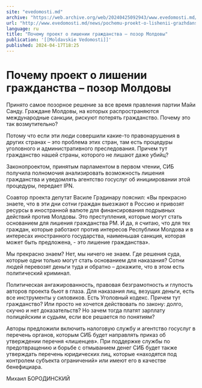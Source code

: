 ```yaml
---
site: "evedomosti.md"
archive: "https://web.archive.org/web/20240425092943/www.evedomosti.md/news/pochemu-proekt-o-lishenii-grazhdanstva-pozor-moldovy"
url: "http://www.evedomosti.md/news/pochemu-proekt-o-lishenii-grazhdanstva-pozor-moldovy"
language: ru
title: "Почему проект о лишении гражданства – позор Молдовы"
publication: '[[Moldavskie Vedomosti]]'
published: 2024-04-17T18:25
---
```


# Почему проект о лишении гражданства – позор Молдовы

Принято самое позорное решение за все время правления партии Майи Санду. Граждане Молдовы, на которых распространяются международные санкции, рискуют потерять гражданство. Почему это так возмутительно?

Потому что если эти люди совершили какие-то правонарушения в других странах – это проблема этих стран, там есть процедуры уголовного и административного преследования. Причем тут гражданство нашей страны, которого не лишают даже убийц?

Законопроектом, принятым парламентом в первом чтении, СИБ получила полномочия анализировать возможность лишения гражданства и уведомлять агентство госуслуг об инициировании этой процедуры, передает IPN.

Соавтор проекта депутат Василе Грэдинару пояснил: «Вы прекрасно знаете, что в эти дни сотни граждан выезжают в Россию и привозят ресурсы в иностранной валюте для финансирования подрывных действий против Молдовы. Это преступления, которые могут стать основанием для лишения гражданства РМ. И да, я считаю, что для тех граждан, которые работают против интересов Республики Молдова и в интересах иностранного государства, наименьшая санкция, которая может быть предложена, - это лишение гражданства».

Мы прекрасно знаем? Нет, мы ничего не знаем. Где решения суда, которые одни только могут стать основанием для наказания? Сотни людей перевозят деньги туда и обратно – докажите, что в этом есть политический криминал.

Политическая ангажированность, правовая безграмотность и глупость авторов проекта бьют в глаза. Для наказания лиц, везущих деньги, есть все инструменты у силовиков. Есть Уголовный кодекс. Причем тут гражданство? Или просто не хочется действовать по закону: долго, скучно и нет доказательств? Но зачем тогда платят зарплату полицейским и судьям, если все решается по понятиям?

Авторы предложили включить налоговую службу и агентство госуслуг в перечень органов, которым СИБ будет направлять приказ об утверждении перечня «лишенцев». При поддержке службы по предотвращению и борьбе с отмыванием денег СИБ будет также утверждать перечень юридических лиц, которые «находятся под контролем субъекта ограничений» или имеют его в качестве бенефициара.

Михаил БОРОДИНСКИЙ